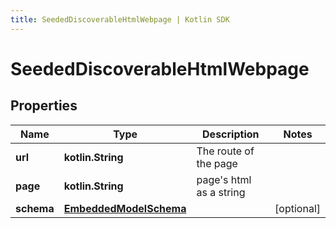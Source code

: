 ```yaml
---
title: SeededDiscoverableHtmlWebpage | Kotlin SDK
---
```



# SeededDiscoverableHtmlWebpage

## Properties
Name | Type | Description | Notes
------------ | ------------- | ------------- | -------------
**url** | **kotlin.String** | The route of the page  | 
**page** | **kotlin.String** | page&#39;s html as a string | 
**schema** | [**EmbeddedModelSchema**](EmbeddedModelSchema) |  |  [optional]



